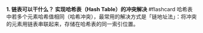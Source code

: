 **1. 链表可以干什么？
实现哈希表（Hash Table）的冲突解决**  #flashcard 
哈希表中若多个元素哈希值相同（哈希冲突），最常用的解决方式是「链地址法」：将冲突的元素用链表串联起来，存储在哈希表的同一索引位置。
<!--ID: 1761746899240-->
